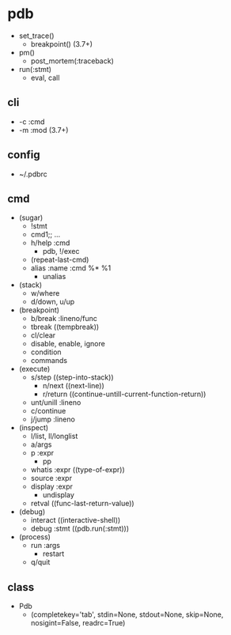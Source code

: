 # pdb
- set_trace()
  - breakpoint() (3.7+)
- pm()
  - post_mortem(:traceback)
- run(:stmt)
  - eval, call

## cli
- -c :cmd 
- -m :mod (3.7+)

## config
- ~/.pdbrc

## cmd
- (sugar)
  - !stmt
  - cmd1;; ...
  - h/help :cmd
    - pdb, !/exec
  - (repeat-last-cmd)
  - alias :name :cmd %* %1
    - unalias
- (stack)
  - w/where
  - d/down, u/up
- (breakpoint)
  - b/break :lineno/func
  - tbreak  ((tempbreak))
  - cl/clear
  - disable, enable, ignore
  - condition
  - commands
- (execute)
  - s/step  ((step-into-stack))
    - n/next  ((next-line))
    - r/return ((continue-untill-current-function-return))
  - unt/unill :lineno
  - c/continue
  - j/jump :lineno
- (inspect)
  - l/list, ll/longlist
  - a/args
  - p :expr
    - pp
  - whatis :expr  ((type-of-expr))
  - source :expr 
  - display :expr 
    - undisplay
  - retval  ((func-last-return-value))
- (debug)
  - interact  ((interactive-shell))
  - debug :stmt  ((pdb.run(:stmt)))
- (process)
  - run :args
    - restart
  - q/quit


## class
- Pdb
  - (completekey='tab', stdin=None, stdout=None, skip=None, nosigint=False, readrc=True)
